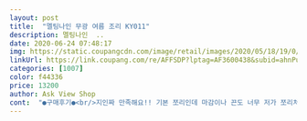 ```yaml
---
layout: post 
title:  "멜팅나인 무광 여름 조리 KY011" 
description: 멜팅나인  ..
date: 2020-06-24 07:48:17 
img: https://static.coupangcdn.com/image/retail/images/2020/05/18/19/0/0d604d1c-ce19-434c-b646-0399eac02c74.jpg 
linkUrl: https://link.coupang.com/re/AFFSDP?lptag=AF3600438&subid=ahnPublicAsk&pageKey=1609848944&itemId=2749389783&vendorItemId=70739355540&traceid=V0-113-274cfe2eb0c6f1eb 
categories: [1007] 
color: f44336 
price: 13200 
author: Ask View Shop 
cont:  "●구매후기●<br/>지인짜 만족해요!! 기본 쪼리인데 마감이나 끈도 너무 저가 쪼리처럼 엉망이지 않고 튼튼하고 푹신푹신해요.<br/> 굽도 사아알짝 있는데 그래서 오히려 더 편한 것 같아요.<br/> 진짜 만족합니다!!! 정사이즈 딱이에용!!<br/>후기없어서 고민했는데 로켓배송이라 구매했어요<br/>" 
---
```


